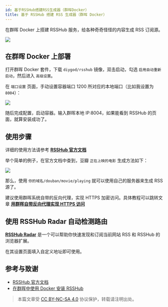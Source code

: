```yaml
---
id: 基于RSSHub搭建RSS生成器（群晖Docker）
title: 基于 RSSHub 搭建 RSS 生成器（群晖 Docker）
---
```


在群晖 Docker 上搭建 RSSHub 服务，给各种奇奇怪怪的内容生成 RSS 订阅源。

![](https://wiki-media-1253965369.cos.ap-guangzhou.myqcloud.com/img/20210504105215.png)

## 在群晖 Docker 上部署

打开群晖 Docker 套件，下载 `diygod/rsshub` 镜像，双击启动，勾选 `启用自动重新启动`，然后进入 `高级设置`。

在 `端口设置` 页面，手动设置容器端口 1200 所对应的本地端口（比如我设置为 `8004`）：

![](https://wiki-media-1253965369.cos.ap-guangzhou.myqcloud.com/img/20210504085806.png)

随后完成配置，启动容器。输入群晖本地 IP:8004，如果能看到 RSSHub 的页面，就算安装成功了。

## 使用步骤

详细的使用方法请参考 [**RSSHub 官方文档**](https://docs.rsshub.app/)

举个简单的例子，在官方文档中查到，豆瓣 `正在上映的电影` 生成方法如下：

![](https://wiki-media-1253965369.cos.ap-guangzhou.myqcloud.com/img/20210504104630.png)

那么，使用 `你的域名/douban/movie/playing` 就可以使用自己的服务器来生成 RSS 源了。

建议使用群晖系统自带的反向代理，实现 HTTPS 加密访问。具体教程可以跳转文章 [**用群晖自带反向代理实现 HTTPS 访问**](https://wiki-power.com/%E7%94%A8%E7%BE%A4%E6%99%96%E8%87%AA%E5%B8%A6%E5%8F%8D%E5%90%91%E4%BB%A3%E7%90%86%E5%AE%9E%E7%8E%B0HTTPS%E8%AE%BF%E9%97%AE)

## 使用 RSSHub Radar 自动检测路由

[**RSSHub Radar**](https://github.com/DIYgod/RSSHub-Radar) 是一个可以帮助你快速发现和订阅当前网站 RSS 和 RSSHub 的浏览器扩展。

在其设置页面填入自定义地址即可使用。

## 参考与致谢

- [RSSHub 官方文档](https://docs.rsshub.app/)
- [在群晖中使用 Docker 安装 RSSHub](https://immwind.com/use-docker-install-rsshub-in-synology)

> 本篇文章受 [CC BY-NC-SA 4.0](https://creativecommons.org/licenses/by/4.0/deed.zh) 协议保护，转载请注明出处。

